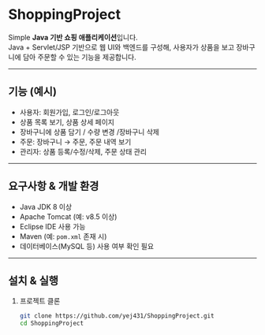 # ShoppingProject

Simple **Java 기반 쇼핑 애플리케이션**입니다.  
Java + Servlet/JSP 기반으로 웹 UI와 백엔드를 구성해, 사용자가 상품을 보고 장바구니에 담아 주문할 수 있는 기능을 제공합니다.

---

##  기능 (예시)
- 사용자: 회원가입, 로그인/로그아웃
- 상품 목록 보기, 상품 상세 페이지
- 장바구니에 상품 담기 / 수량 변경 /장바구니 삭제
- 주문: 장바구니 → 주문, 주문 내역 보기
- 관리자: 상품 등록/수정/삭제, 주문 상태 관리

---

##  요구사항 & 개발 환경
- Java JDK 8 이상
- Apache Tomcat (예: v8.5 이상)
- Eclipse IDE 사용 가능
- Maven (예: `pom.xml` 존재 시)
- 데이터베이스(MySQL 등) 사용 여부 확인 필요

---

##  설치 & 실행
1. 프로젝트 클론
   ```bash
   git clone https://github.com/yej431/ShoppingProject.git
   cd ShoppingProject
